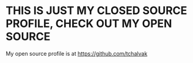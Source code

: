 # THIS IS JUST MY CLOSED SOURCE PROFILE, CHECK OUT MY OPEN SOURCE
My open source profile is at https://github.com/tchalvak
